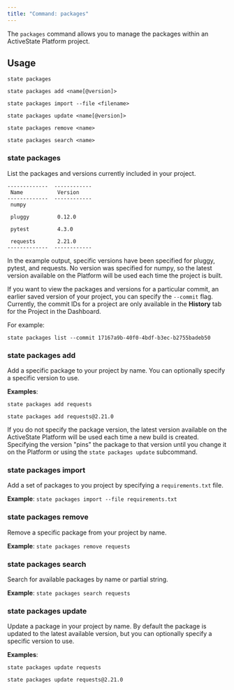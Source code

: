 ```yaml
---
title: "Command: packages"
---
```


The `packages` command allows you to manage the packages within an ActiveState Platform project. 

## Usage

```text
state packages

state packages add <name[@version]>

state packages import --file <filename>

state packages update <name[@version]>

state packages remove <name>

state packages search <name>
```

### state packages

List the packages and versions currently included in your project. 

```text
-------------  ------------
 Name           Version    
-------------  ------------
 numpy                     

 pluggy         0.12.0     

 pytest         4.3.0      

 requests       2.21.0     
-------------  ------------
```

In the example output, specific versions have been specified for pluggy, pytest, and requests. No version was specified for numpy, so the latest version available on the Platform will be used each time the project is built. 

If you want to view the packages and versions for a particular commit, an earlier saved version of your project, you can specify the `--commit` flag. Currently, the commit IDs for a project are only available in the **History** tab for the Project in the Dashboard.

For example:

`state packages list --commit 17167a9b-40f0-4bdf-b3ec-b2755badeb50`


### state packages add

Add a specific package to your project by name. You can optionally specify a specific version to use.

**Examples**: 

```text
state packages add requests

state packages add requests@2.21.0
```

If you do not specify the package version, the latest version available on the ActiveState Platform will be used each time a new build is created. Specifying the version "pins" the package to that version until you change it on the Platform or using the `state packages update` subcommand. 

### state packages import

Add a set of packages to you project by specifying a `requirements.txt` file.

**Example**: `state packages import --file requirements.txt`

### state packages remove

Remove a specific package from your project by name.

**Example**: `state packages remove requests`

### state packages search

Search for available packages by name or partial string.

**Example**: `state packages search requests`

### state packages update

Update a package in your project by name. By default the package is updated to the latest available version, but you can optionally specify a specific version to use.

**Examples**: 

```text
state packages update requests

state packages update requests@2.21.0
```